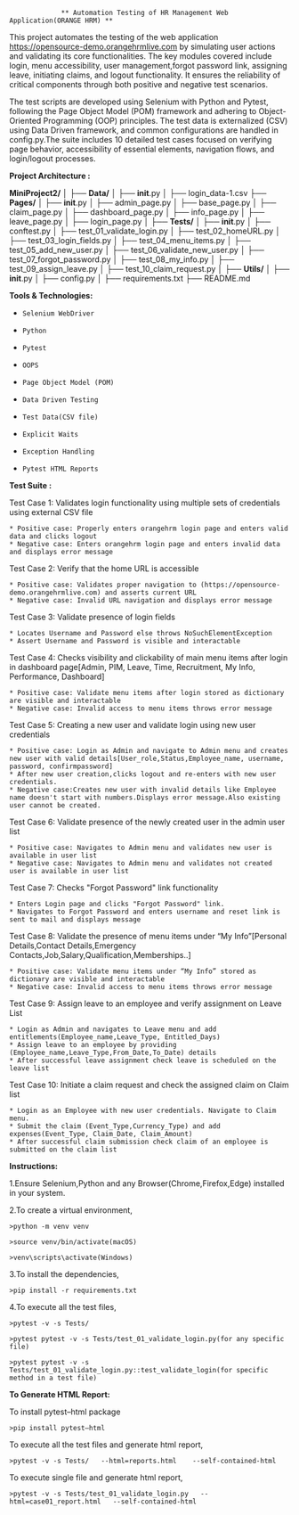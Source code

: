                  ** Automation Testing of HR Management Web Application(ORANGE HRM) **
		
This project automates the testing of the web application https://opensource-demo.orangehrmlive.com by simulating user actions and validating its core functionalities. The key modules covered include login, menu accessibility, user management,forgot password link, assigning leave, initiating claims, and logout functionality. It ensures the reliability of critical components through both positive and negative test scenarios.

The test scripts are developed using Selenium with Python and Pytest, following the Page Object Model (POM) framework and adhering to Object-Oriented Programming (OOP) principles. The test data is externalized (CSV) using Data Driven framework, and common configurations are handled in config.py.The suite includes 10 detailed test cases focused on verifying page behavior, accessibility of essential elements, navigation flows, and login/logout processes.

**Project Architecture :**

**MiniProject2/**
│
├── **Data/**
│   ├── __init__.py
│   ├── login_data-1.csv
├── **Pages/**
│   ├── __init__.py
│   ├── admin_page.py
│   ├── base_page.py
│   ├── claim_page.py
│   ├── dashboard_page.py
│   ├── info_page.py
│   ├── leave_page.py
│   ├── login_page.py
│
├── **Tests/**
│   ├── __init__.py
│   ├── conftest.py
│   ├── test_01_validate_login.py
│   ├── test_02_homeURL.py
│   ├── test_03_login_fields.py
│   ├── test_04_menu_items.py
│   ├── test_05_add_new_user.py
│   ├── test_06_validate_new_user.py
│   ├── test_07_forgot_password.py
│   ├── test_08_my_info.py
│   ├── test_09_assign_leave.py
│   ├── test_10_claim_request.py
│
├── **Utils/**
│   ├── __init__.py
│   ├── config.py
│
├── requirements.txt
├── README.md

**Tools & Technologies:**
*     Selenium WebDriver
*     Python 
*     Pytest
*     OOPS
*     Page Object Model (POM)
*     Data Driven Testing
*     Test Data(CSV file)
*     Explicit Waits
*     Exception Handling
*     Pytest HTML Reports


**Test Suite :**

Test Case 1: Validates login functionality using multiple sets of credentials using external CSV file

	* Positive case: Properly enters orangehrm login page and enters valid data and clicks logout
	* Negative case: Enters orangehrm login page and enters invalid data and displays error message
 
Test Case 2: Verify that the home URL is accessible

	* Positive case: Validates proper navigation to (https://opensource-demo.orangehrmlive.com) and asserts current URL
	* Negative case: Invalid URL navigation and displays error message

Test Case 3: Validate presence of login fields

	* Locates Username and Password else throws NoSuchElementException
	* Assert Username and Password is visible and interactable

Test Case 4: Checks visibility and clickability of main menu items after login in dashboard page[Admin, PIM, Leave, Time, Recruitment, My Info, Performance, Dashboard]

	* Positive case: Validate menu items after login stored as dictionary are visible and interactable 
	* Negative case: Invalid access to menu items throws error message

Test Case 5:  Creating a new user and validate login using new user credentials

	* Positive case: Login as Admin and navigate to Admin menu and creates new user with valid details[User_role,Status,Employee_name, username, password, confirmpassword]
	* After new user creation,clicks logout and re-enters with new user credentials.
    * Negative case:Creates new user with invalid details like Employee name doesn't start with numbers.Displays error message.Also existing user cannot be created.
 
Test Case 6: Validate presence of the newly created user in the admin user list

	* Positive case: Navigates to Admin menu and validates new user is available in user list
	* Negative case: Navigates to Admin menu and validates not created user is available in user list

Test Case 7: Checks "Forgot Password" link functionality

	* Enters Login page and clicks "Forgot Password" link. 
	* Navigates to Forgot Password and enters username and reset link is sent to mail and displays message

Test Case 8: Validate the presence of menu items under “My Info”[Personal Details,Contact Details,Emergency Contacts,Job,Salary,Qualification,Memberships..]

	* Positive case: Validate menu items under “My Info” stored as dictionary are visible and interactable 
	* Negative case: Invalid access to menu items throws error message

Test Case 9: Assign leave to an employee and verify assignment on Leave List

	* Login as Admin and navigates to Leave menu and add entitlements(Employee_name,Leave_Type, Entitled_Days)
    * Assign leave to an employee by providing (Employee_name,Leave_Type,From_Date,To_Date) details
    * After successful leave assignment check leave is scheduled on the leave list

Test Case 10: Initiate a claim request and check the assigned claim on Claim list

	* Login as an Employee with new user credentials. Navigate to Claim menu.
	* Submit the claim (Event_Type,Currency_Type) and add expenses(Event_Type, Claim_Date, Claim_Amount)
	* After successful claim submission check claim of an employee is submitted on the claim list


**Instructions:**

1.Ensure Selenium,Python and any Browser(Chrome,Firefox,Edge) installed in your system. 

2.To create a virtual environment,

	>python -m venv venv
 
	>source venv/bin/activate(macOS)
 
	>venv\scripts\activate(Windows)

3.To install the dependencies,

	>pip install -r requirements.txt

4.To execute all the test files,

	>pytest -v -s Tests/

	>pytest pytest -v -s Tests/test_01_validate_login.py(for any specific file)

	>pytest pytest -v -s Tests/test_01_validate_login.py::test_validate_login(for specific method in a test file)


**To Generate HTML Report:**

To install pytest–html package

	>pip install pytest–html

To execute all the test files and generate html report,

	>pytest -v -s Tests/   --html=reports.html    --self-contained-html

To execute single file and generate html report,

	>pytest -v -s Tests/test_01_validate_login.py   --html=case01_report.html   --self-contained-html














